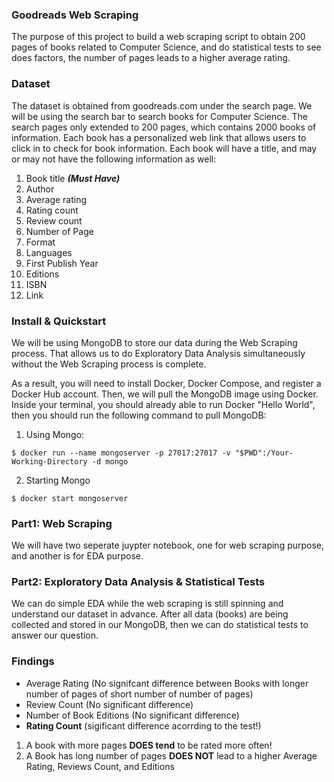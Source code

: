 ### Goodreads Web Scraping 

The purpose of this project to build a web scraping script to obtain 200 pages of books related to Computer Science, and do statistical tests to see does factors, the number of pages leads to a higher average rating.

### Dataset
The dataset is obtained from goodreads.com under the search page. We will be using the search bar to search books for Computer Science. The search pages only extended to 200 pages, which contains 2000 books of information. Each book has a personalized web link that allows users to click in to check for book information. Each book will have a title, and may or may not have the following information as well:

1. Book title ***(Must Have)***
2. Author  
3. Average rating 
4. Rating count
5. Review count
6. Number of Page
7. Format
8. Languages
9. First Publish Year
10. Editions 
11. ISBN
12. Link

### Install & Quickstart
We will be using MongoDB to store our data during the Web Scraping process. That allows us to do Exploratory Data Analysis simultaneously without the Web Scraping process is complete. 

As a result, you will need to install Docker, Docker Compose, and register a Docker Hub account. Then, we will pull the MongoDB image using Docker. Inside your terminal, you should already able to run Docker "Hello World", then you should run the following command to pull MongoDB:
1. Using Mongo:

```$ docker run --name mongoserver -p 27017:27017 -v "$PWD":/Your-Working-Directory -d mongo```

2. Starting Mongo

```$ docker start mongoserver```

### Part1: Web Scraping
We will have two seperate juypter notebook, one for web scraping purpose, and another is for EDA purpose.

### Part2: Exploratory Data Analysis & Statistical Tests
We can do simple EDA while the web scraping is still spinning and understand our dataset in advance. After all data (books) are being collected and stored in our MongoDB, then we can do statistical tests to answer our question. 

### Findings
* Average Rating (No signifcant difference between Books with longer number of pages of short number of number of pages)
* Review Count (No significant difference)
* Number of Book Editions (No significant difference)
* **Rating Count** (sigificant difference acorrding to the test!)

1. A book with more pages **DOES tend** to be rated more often!
2. A Book has long number of pages **DOES NOT** lead to a higher Average Rating, Reviews Count, and Editions

